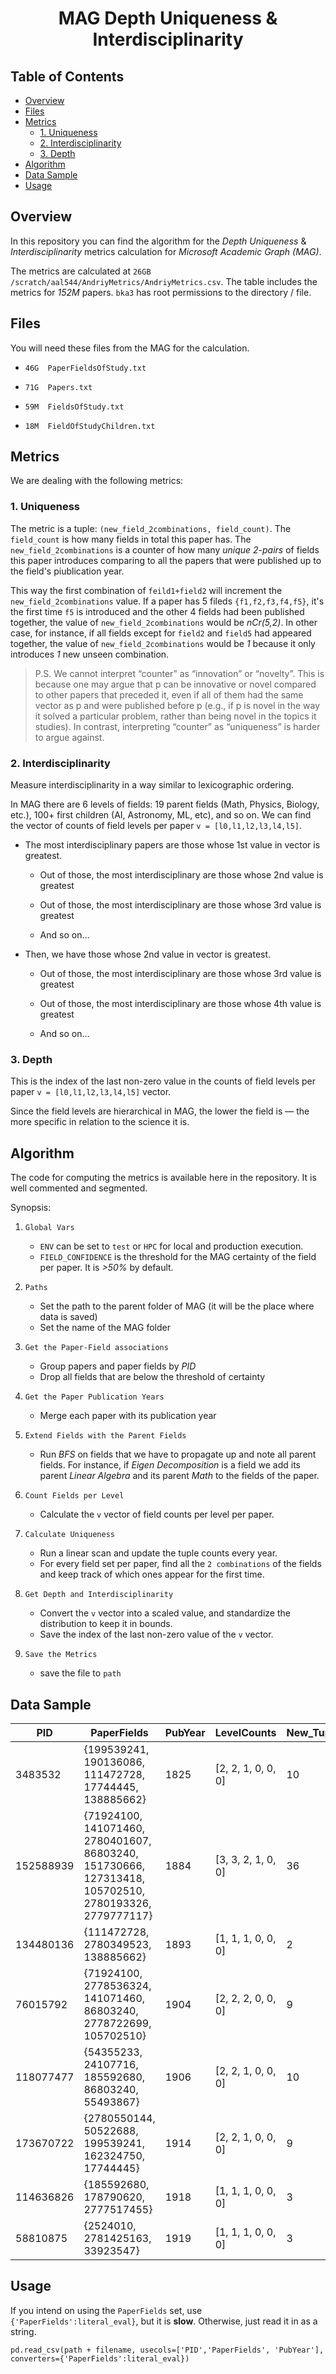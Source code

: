 
<h1 align="center">
  MAG Depth Uniqueness & Interdisciplinarity
</h1>

## Table of Contents

- [Overview](#overview)
- [Files](#files)
- [Metrics](#metrics)
  * [1. Uniqueness](#1-uniqueness)
  * [2. Interdisciplinarity](#2-interdisciplinarity)
  * [3. Depth](#3-depth)
- [Algorithm](#algorithm)
- [Data Sample](#data-sample)
- [Usage](#usage)


## Overview 

In this repository you can find the algorithm for the _Depth_ _Uniqueness_ & _Interdisciplinarity_ metrics calculation for _Microsoft Academic Graph_ _(MAG)_.

The metrics are calculated at `26GB /scratch/aal544/AndriyMetrics/AndriyMetrics.csv`. The table includes the metrics for _152M_ papers. `bka3` has root permissions to the directory / file.



## Files

You will need these files from the MAG for the calculation.

- `46G	PaperFieldsOfStudy.txt`

- `71G	Papers.txt`

- `59M	FieldsOfStudy.txt`

- `18M	FieldOfStudyChildren.txt`

## Metrics

We are dealing with the following metrics:

### 1. Uniqueness

The metric is a tuple: `(new_field_2combinations, field_count)`. The `field_count` is how many fields in total this paper has. The `new_field_2combinations` is a counter of how many _unique_ _2-pairs_ of fields this paper introduces comparing to all the papers that were published up to the field's piublication year.

This way the first combination of `feild1+field2` will increment the `new_field_2combinations` value. If a paper has 5 fileds `{f1,f2,f3,f4,f5}`, it's the first time `f5` is introduced and the other 4 fields had been published together, the value of `new_field_2combinations` would be _nCr(5,2)_. In other case, for instance, if all fields except for `field2` and `field5` had appeared together, the value of `new_field_2combinations` would be _1_ because it only introduces _1_ new unseen combination.

> P.S. We cannot interpret “counter” as “innovation” or “novelty”. This is because one may argue that p can be innovative or novel compared to other papers that preceded it, even if all of them had the same vector as p and were published before p (e.g., if p is novel in the way it solved a particular problem, rather than being novel in the topics it studies). In contrast, interpreting “counter” as “uniqueness” is harder to argue against.

### 2. Interdisciplinarity

Measure interdisciplinarity in a way similar to lexicographic ordering. 

In MAG there are 6 levels of fields: 19 parent fields (Math, Physics, Biology, etc.), 100+ first children (AI, Astronomy, ML, etc), and so on. We can find the vector of counts of field levels per paper `v = [l0,l1,l2,l3,l4,l5]`.

- The most interdisciplinary papers are those whose 1st value in vector is greatest.

    - Out of those, the most interdisciplinary are those whose 2nd value is greatest

    - Out of those, the most interdisciplinary are those whose 3rd value is greatest

    - And so on…
    
    
- Then, we have those whose 2nd value in vector is greatest. 

    - Out of those, the most interdisciplinary are those whose 3rd value is greatest

    - Out of those, the most interdisciplinary are those whose 4th value is greatest

    - And so on…


### 3. Depth

This is the index of the last non-zero value in the counts of field levels per paper `v = [l0,l1,l2,l3,l4,l5]` vector. 

Since the field levels are hierarchical in MAG, the lower the field is — the more specific in relation to the science it is.


## Algorithm

The code for computing the metrics is available here in the repository. It is well commented and segmented.

Synopsis:

1. `Global Vars`
    - `ENV` can be set to `test` or `HPC` for local and production execution.
    - `FIELD_CONFIDENCE` is the threshold for the MAG certainty of the field per paper. It is _>50%_ by default.
    
2. `Paths`
    - Set the path to the parent folder of MAG (it will be the place where data is saved)
    - Set the name of the MAG folder

3. `Get the Paper-Field associations`
    - Group papers and paper fields by _PID_
    - Drop all fields that are below the threshold of certainty

4. `Get the Paper Publication Years`
    - Merge each paper with its publication year

5. `Extend Fields with the Parent Fields` 
    - Run _BFS_ on fields that we have to propagate up and note all parent fields. For instance, if _Eigen Decomposition_ is a field we add its parent _Linear Algebra_ and its parent _Math_ to the fields of the paper.

6. `Count Fields per Level`
    - Calculate the `v` vector of field counts per level per paper.

7. `Calculate Uniqueness`
    - Run a linear scan and update the tuple counts every year.
    - For every field set per paper, find all the `2 combinations` of the fields and keep track of which ones appear for the first time.

8. `Get Depth and Interdisciplinarity`
    - Convert the `v` vector into a scaled value, and standardize the distribution to keep it in bounds.
    - Save the index of the last non-zero value of the `v` vector.

9. `Save the Metrics`
    - save the file to `path`


## Data Sample

|PID      |PaperFields                                                                                         |PubYear|LevelCounts       |New_Tuples|Field_Count|Depth|Interdisciplinarity|
|---------|----------------------------------------------------------------------------------------------------|-------|------------------|----------|-----------|-----|-------------------|
|3483532  |{199539241, 190136086, 111472728, 17744445, 138885662}                                              |1825   |[2, 2, 1, 0, 0, 0]|10        |5          |2    |-0.6337096715235878|
|152588939|{71924100, 141071460, 2780401607, 86803240, 151730666, 127313418, 105702510, 2780193326, 2779777117}|1884   |[3, 3, 2, 1, 0, 0]|36        |9          |3    |0.05073388992405839|
|134480136|{111472728, 2780349523, 138885662}                                                                  |1893   |[1, 1, 1, 0, 0, 0]|2         |3          |2    |-1.3179426349523269|
|76015792 |{71924100, 2778536324, 141071460, 86803240, 2778722699, 105702510}                                  |1904   |[2, 2, 2, 0, 0, 0]|9         |6          |2    |-0.6335027045050068|
|118077477|{54355233, 24107716, 185592680, 86803240, 55493867}                                                 |1906   |[2, 2, 1, 0, 0, 0]|10        |5          |2    |-0.6337096715235878|
|173670722|{2780550144, 50522688, 199539241, 162324750, 17744445}                                              |1914   |[2, 2, 1, 0, 0, 0]|9         |5          |2    |-0.6337096715235878|
|114636826|{185592680, 178790620, 2777517455}                                                                  |1918   |[1, 1, 1, 0, 0, 0]|3         |3          |2    |-1.3179426349523269|
|58810875 |{2524010, 2781425163, 33923547}                                                                     |1919   |[1, 1, 1, 0, 0, 0]|3         |3          |2    |-1.3179426349523269|


## Usage

If you intend on using the `PaperFields` set, use `{'PaperFields':literal_eval}`, but it is **slow**. Otherwise, just read it in as a string.

```python3
pd.read_csv(path + filename, usecols=['PID','PaperFields', 'PubYear'], converters={'PaperFields':literal_eval})
```











